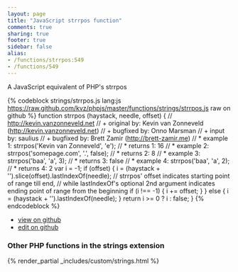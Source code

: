 ```yaml
---
layout: page
title: "JavaScript strrpos function"
comments: true
sharing: true
footer: true
sidebar: false
alias:
- /functions/strrpos:549
- /functions/549
---
```

<!-- Generated by Rakefile:build -->
A JavaScript equivalent of PHP's strrpos

{% codeblock strings/strrpos.js lang:js https://raw.github.com/kvz/phpjs/master/functions/strings/strrpos.js raw on github %}
function strrpos (haystack, needle, offset) {
    // http://kevin.vanzonneveld.net
    // +   original by: Kevin van Zonneveld (http://kevin.vanzonneveld.net)
    // +   bugfixed by: Onno Marsman
    // +   input by: saulius
    // +   bugfixed by: Brett Zamir (http://brett-zamir.me)
    // *     example 1: strrpos('Kevin van Zonneveld', 'e');
    // *     returns 1: 16
    // *     example 2: strrpos('somepage.com', '.', false);
    // *     returns 2: 8
    // *     example 3: strrpos('baa', 'a', 3);
    // *     returns 3: false
    // *     example 4: strrpos('baa', 'a', 2);
    // *     returns 4: 2
    var i = -1;
    if (offset) {
        i = (haystack + '').slice(offset).lastIndexOf(needle); // strrpos' offset indicates starting point of range till end,
        // while lastIndexOf's optional 2nd argument indicates ending point of range from the beginning
        if (i !== -1) {
            i += offset;
        }
    } else {
        i = (haystack + '').lastIndexOf(needle);
    }
    return i >= 0 ? i : false;
}
{% endcodeblock %}

 - [view on github](https://github.com/kvz/phpjs/blob/master/functions/strings/strrpos.js)
 - [edit on github](https://github.com/kvz/phpjs/edit/master/functions/strings/strrpos.js)

### Other PHP functions in the strings extension
{% render_partial _includes/custom/strings.html %}

